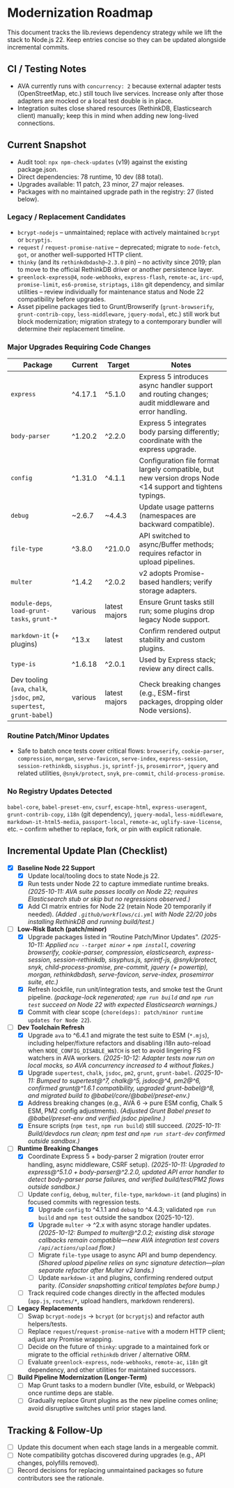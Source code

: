 # Modernization Roadmap

This document tracks the lib.reviews dependency strategy while we lift the stack to Node.js 22. Keep entries concise so they can be updated alongside incremental commits.

## CI / Testing Notes
- AVA currently runs with `concurrency: 2` because external adapter tests (OpenStreetMap, etc.) still touch live services. Increase only after those adapters are mocked or a local test double is in place.
- Integration suites close shared resources (RethinkDB, Elasticsearch client) manually; keep this in mind when adding new long-lived connections.

## Current Snapshot
- Audit tool: `npx npm-check-updates` (v19) against the existing package.json.
- Direct dependencies: 78 runtime, 10 dev (88 total).
- Upgrades available: 11 patch, 23 minor, 27 major releases.
- Packages with no maintained upgrade path in the registry: 27 (listed below).

### Legacy / Replacement Candidates
- `bcrypt-nodejs` – unmaintained; replace with actively maintained `bcrypt` or `bcryptjs`.
- `request` / `request-promise-native` – deprecated; migrate to `node-fetch`, `got`, or another well-supported HTTP client.
- `thinky` (and its `rethinkdbdash@~2.3.0` pin) – no activity since 2019; plan to move to the official RethinkDB driver or another persistence layer.
- `greenlock-express@4`, `node-webhooks`, `express-flash`, `remote-ac`, `irc-upd`, `promise-limit`, `es6-promise`, `striptags`, `i18n` git dependency, and similar utilities – review individually for maintenance status and Node 22 compatibility before upgrades.
- Asset pipeline packages tied to Grunt/Browserify (`grunt-browserify`, `grunt-contrib-copy`, `less-middleware`, `jquery-modal`, etc.) still work but block modernization; migration strategy to a contemporary bundler will determine their replacement timeline.

### Major Upgrades Requiring Code Changes
| Package | Current | Target | Notes |
|---------|---------|--------|-------|
| `express` | ^4.17.1 | ^5.1.0 | Express 5 introduces async handler support and routing changes; audit middleware and error handling. |
| `body-parser` | ^1.20.2 | ^2.2.0 | Express 5 integrates body parsing differently; coordinate with the express upgrade. |
| `config` | ^1.31.0 | ^4.1.1 | Configuration file format largely compatible, but new version drops Node <14 support and tightens typings. |
| `debug` | ~2.6.7 | ~4.4.3 | Update usage patterns (namespaces are backward compatible). |
| `file-type` | ^3.8.0 | ^21.0.0 | API switched to async/Buffer methods; requires refactor in upload pipelines. |
| `multer` | ^1.4.2 | ^2.0.2 | v2 adopts Promise-based handlers; verify storage adapters. |
| `module-deps`, `load-grunt-tasks`, `grunt-*` | various | latest majors | Ensure Grunt tasks still run; some plugins drop legacy Node support. |
| `markdown-it` (+ plugins) | ^13.x | latest | Confirm rendered output stability and custom plugins. |
| `type-is` | ^1.6.18 | ^2.0.1 | Used by Express stack; review any direct calls. |
| Dev tooling (`ava`, `chalk`, `jsdoc`, `pm2`, `supertest`, `grunt-babel`) | various | latest majors | Check breaking changes (e.g., ESM-first packages, dropping older Node versions). |

### Routine Patch/Minor Updates
- Safe to batch once tests cover critical flows: `browserify`, `cookie-parser`, `compression`, `morgan`, `serve-favicon`, `serve-index`, `express-session`, `session-rethinkdb`, `sisyphus.js`, `sprintf-js`, `prosemirror*`, `jquery` and related utilities, `@snyk/protect`, `snyk`, `pre-commit`, `child-process-promise`.

### No Registry Updates Detected
`babel-core`, `babel-preset-env`, `csurf`, `escape-html`, `express-useragent`, `grunt-contrib-copy`, `i18n` (git dependency), `jquery-modal`, `less-middleware`, `markdown-it-html5-media`, `passport-local`, `remote-ac`, `uglify-save-license`, etc. – confirm whether to replace, fork, or pin with explicit rationale.

## Incremental Update Plan (Checklist)

- [x] **Baseline Node 22 Support**
  - [x] Update local/tooling docs to state Node.js 22.
  - [x] Run tests under Node 22 to capture immediate runtime breaks. *(2025-10-11: AVA suite passes locally on Node 22; requires Elasticsearch stub or skip but no regressions observed.)*
  - [x] Add CI matrix entries for Node 22 (retain Node 20 temporarily if needed). *(Added `.github/workflows/ci.yml` with Node 22/20 jobs installing RethinkDB and running build/test.)*

- [ ] **Low-Risk Batch (patch/minor)**
  - [x] Upgrade packages listed in “Routine Patch/Minor Updates”. *(2025-10-11: Applied `ncu --target minor` + `npm install`, covering browserify, cookie-parser, compression, elasticsearch, express-session, session-rethinkdb, sisyphus.js, sprintf-js, @snyk/protect, snyk, child-process-promise, pre-commit, jquery (+ powertip), morgan, rethinkdbdash, serve-favicon, serve-index, prosemirror suite, etc.)*
  - [x] Refresh lockfile, run unit/integration tests, and smoke test the Grunt pipeline. *(package-lock regenerated; `npm run build` and `npm run test` succeed on Node 22 with expected Elasticsearch warnings.)*
  - [x] Commit with clear scope (`chore(deps): patch/minor runtime updates for Node 22`).

- [ ] **Dev Toolchain Refresh**
  - [x] Upgrade `ava` to ^6.4.1 and migrate the test suite to ESM (`*.mjs`), including helper/fixture refactors and disabling i18n auto-reload when `NODE_CONFIG_DISABLE_WATCH` is set to avoid lingering FS watchers in AVA workers. *(2025-10-12: Adapter tests now run on local mocks, so AVA concurrency increased to 4 without flakes.)*
  - [x] Upgrade `supertest`, `chalk`, `jsdoc`, `pm2`, `grunt`, `grunt-babel`. *(2025-10-11: Bumped to supertest@^7, chalk@^5, jsdoc@^4, pm2@^6, confirmed grunt@^1.6.1 compatibility, upgraded grunt-babel@^8, and migrated build to @babel/core/@babel/preset-env.)*
  - [x] Address breaking changes (e.g., AVA 6 → pure ESM config, Chalk 5 ESM, PM2 config adjustments). *(Adjusted Grunt Babel preset to @babel/preset-env and verified jsdoc pipeline.)*
  - [x] Ensure scripts (`npm test`, `npm run build`) still succeed. *(2025-10-11: Build/devdocs run clean; npm test and `npm run start-dev` confirmed outside sandbox.)*

- [ ] **Runtime Breaking Changes**
  - [x] Coordinate Express 5 + body-parser 2 migration (router error handling, async middleware, CSRF setup). *(2025-10-11: Upgraded to express@^5.1.0 + body-parser@^2.2.0, updated API error handler to detect body-parser parse failures, and verified build/test/PM2 flows outside sandbox.)*
  - [ ] Update `config`, `debug`, `multer`, `file-type`, `markdown-it` (and plugins) in focused commits with regression tests.
    - [x] Upgrade `config` to ^4.1.1 and `debug` to ^4.4.3; validated `npm run build` and `npm test` outside the sandbox (2025-10-12).
    - [x] Upgrade `multer` → ^2.x with async storage handler updates. *(2025-10-12: Bumped to multer@^2.0.2; existing disk storage callbacks remain compatible—new AVA integration test covers `/api/actions/upload` flow.)*
    - [ ] Migrate `file-type` usage to async API and bump dependency. *(Shared upload pipeline relies on sync signature detection—plan separate refactor after Multer v2 lands.)*
    - [ ] Update `markdown-it` and plugins, confirming rendered output parity. *(Consider snapshotting critical templates before bump.)*
  - [ ] Track required code changes directly in the affected modules (`app.js`, `routes/*`, upload handlers, markdown renderers).

- [ ] **Legacy Replacements**
  - [ ] Swap `bcrypt-nodejs` → `bcrypt` (or `bcryptjs`) and refactor auth helpers/tests.
  - [ ] Replace `request`/`request-promise-native` with a modern HTTP client; adjust any Promise wrapping.
  - [ ] Decide on the future of `thinky`: upgrade to a maintained fork or migrate to the official `rethinkdb` driver / alternative ORM.
  - [ ] Evaluate `greenlock-express`, `node-webhooks`, `remote-ac`, `i18n` git dependency, and other utilities for maintained successors.

- [ ] **Build Pipeline Modernization (Longer-Term)**
  - [ ] Map Grunt tasks to a modern bundler (Vite, esbuild, or Webpack) once runtime deps are stable.
  - [ ] Gradually replace Grunt plugins as the new pipeline comes online; avoid disruptive switches until prior stages land.

## Tracking & Follow-Up
- [ ] Update this document when each stage lands in a mergeable commit.
- [ ] Note compatibility gotchas discovered during upgrades (e.g., API changes, polyfills removed).
- [ ] Record decisions for replacing unmaintained packages so future contributors see the rationale.
